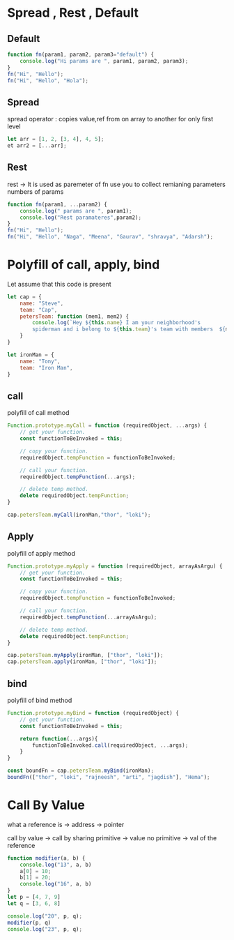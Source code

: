 # Spread , Rest , Default

## Default 

```js
function fn(param1, param2, param3="default") {
    console.log("Hi params are ", param1, param2, param3);
}
fn("Hi", "Hello");
fn("Hi", "Hello", "Hola");
```

## Spread

spread operator : copies value,ref from on array to another for only first level

```js
let arr = [1, 2, [3, 4], 4, 5];
et arr2 = [...arr];
```

## Rest

rest -> It is used as paremeter of fn
use you to collect remianing parameters numbers of params 

```js
function fn(param1, ...param2) {
    console.log(" params are ", param1);
    console.log("Rest paramateres",param2);
}
fn("Hi", "Hello");
fn("Hi", "Hello", "Naga", "Meena", "Gaurav", "shravya", "Adarsh");
```

# Polyfill of call, apply, bind

Let assume that this code is present 

```js
let cap = {
    name: "Steve",
    team: "Cap",
    petersTeam: function (mem1, mem2) {
        console.log(`Hey ${this.name} I am your neighborhood's  
        spiderman and i belong to ${this.team}'s team with members  ${mem1} ${mem2}`);
    }
}

let ironMan = {
    name: "Tony",
    team: "Iron Man",
}
```
## call

polyfill of call method

```js
Function.prototype.myCall = function (requiredObject, ...args) {
    // get your function.
    const functionToBeInvoked = this;

    // copy your function.
    requiredObject.tempFunction = functionToBeInvoked;

    // call your function.
    requiredObject.tempFunction(...args);

    // delete temp method.
    delete requiredObject.tempFunction;
}

cap.petersTeam.myCall(ironMan,"thor", "loki");
```

## Apply

polyfill of apply method

```js
Function.prototype.myApply = function (requiredObject, arrayAsArgu) {
    // get your function.
    const functionToBeInvoked = this;

    // copy your function.
    requiredObject.tempFunction = functionToBeInvoked;

    // call your function.
    requiredObject.tempFunction(...arrayAsArgu);

    // delete temp method.
    delete requiredObject.tempFunction;
}

cap.petersTeam.myApply(ironMan, ["thor", "loki"]);
cap.petersTeam.apply(ironMan, ["thor", "loki"]);
```

## bind

polyfill of bind method

```js
Function.prototype.myBind = function (requiredObject) {
    // get your function.
    const functionToBeInvoked = this;

    return function(...args){
        functionToBeInvoked.call(requiredObject, ...args);
    }
}

const boundFn = cap.petersTeam.myBind(ironMan);
boundFn(["thor", "loki", "rajneesh", "arti", "jagdish"], "Hema");
```

# Call By Value

what a reference is -> address -> pointer

call by value -> call by sharing
primitive -> value
no primitive -> val of the reference

```js
function modifier(a, b) {
    console.log("13", a, b)
    a[0] = 10;
    b[1] = 20;
    console.log("16", a, b)
}
let p = [4, 7, 9]
let q = [3, 6, 8]

console.log("20", p, q);
modifier(p, q)
console.log("23", p, q);
```